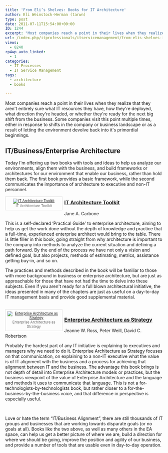 ```yaml
---
title: 'From Eli’s Shelves: Books for IT Architecture'
author: Eli Weinstock-Herman (tarwn)
type: post
date: 2011-07-11T15:54:00+00:00
ID: 1244
excerpt: "Most companies reach a point in their lives when they realize that they aren't entirely sure what IT resources they have, how they're deployed, what direction they're headed, or whether they're ready for the next big shift from the business. Some companies visit this point multiple times, either in response to shifts in the company or business landscape or as a result of letting the environment devolve back into it's primordial beginnings."
url: /index.php/itprofessionals/itservicemanagement/from-elis-shelves-it-architecture/
views:
  - 8240
rp4wp_auto_linked:
  - 1
categories:
  - IT Processes
  - IT Service Management
tags:
  - architecture
  - books

---
```

Most companies reach a point in their lives when they realize that they aren't entirely sure what IT resources they have, how they're deployed, what direction they're headed, or whether they're ready for the next big shift from the business. Some companies visit this point multiple times, either in response to shifts in the company or business landscape or as a result of letting the environment devolve back into it's primordial beginnings.

## IT/Business/Enterprise Architecture

Today I'm offering up two books with tools and ideas to help us analyze our environments, align them with the business, and build frameworks or architectures for our environment that enable our business, rather than hold them back. The first book provides a basic framework, while the second communicates the importance of architecture to executive and non-IT personnel.

<div style="float: left; padding: .5em; width: 170px; margin: 0em .5em .5em 0px; border: 1px solid #dddddd; color: #666666; font-size: .8em; text-align: center; position: relative;">
  <a href="http://www.amazon.com/Architecture-Toolkit-Jane-Carbone/dp/0131473794" title="IT Architecture Toolkit"><img src="http://tiernok.com/_n_images/books/at.jpg" alt="IT Architecture Toolkit" /></a><br /> IT Architecture Toolkit
</div>

### [IT Architecture Toolkit][1]  
Jane A. Carbone

This is a self-declared &#8216;Practical Guide' to enterprise architecture, aiming to help us get the work done without the depth of knowledge and practice that a full-time, experienced enterprise architect would bring to the table. There is little filler in this book, going straight from why architecture is important to the company into methods to analyze the current situation and defining a path forward. By the end of the process we have not only a vision and defined goal, but also projects, methods of estimating, metrics, assistance getting buy-in, and so on. 
  
The practices and methods described in the book will be familiar to those with more background in business or enterprise architecture, but are just as approachable for those that have not had the time to delve into these subjects. Even if you aren't ready for a full blown architectural initiative, the ideas presented in many of the chapters are just as useful on a day-to-day IT management basis and provide good supplemental material.
  
<br style="clear: left" />

<div style="float: left; padding: .5em; width: 170px; margin: 0em .5em .5em 0px; border: 1px solid #dddddd; color: #666666; font-size: .8em; text-align: center; position: relative;">
  <a href="http://www.amazon.com/Enterprise-Architecture-Strategy-Foundation-Execution/dp/1591398398" title="Enterprise Architecture as Strategy at Amazon"><img src="http://tiernok.com/_n_images/books/eapas.jpg" alt="Enterprise Architecture as Strategy" /></a><br /> Enterprise Architecture as Strategy
</div>

### [Enterprise Architecture as Strategy][2]  
Jeanne W. Ross, Peter Weill, David C. Robertson

Probably the hardest part of any IT initiative is explaining to executives and managers why we need to do it. Enterprise Architecture as Strategy focuses on that communication, on explaining to a non-IT executive what the value is of IT alignment with the business and a process for achieving that alignment between IT and the business. The advantage this book brings is not depth of detail into Enterprise Architecture models or practices, but the business viewpoint of the value of Enterprise Architecture and the language and methods it uses to communicate that language. This is not a for-technologists-by-technologists book, but rather closer to a for-the-business-by-the-business voice, and that difference in perspective is especially useful.

<br style="clear: left" />

Love or hate the term “IT/Business Alignment”, there are still thousands of IT groups and businesses that are working towards disparate goals (or no goals at all). Books like the two above, as well as many others in the EA space, can help us get a better picture of where we are, build a direction for where we should be going, improve the position and agility of our business, and provide a number of tools that are usable even in day-to-day operation.

 [1]: http://www.amazon.com/Architecture-Toolkit-Jane-Carbone/dp/0131473794 "IT Architecture Toolkit at Amazon"
 [2]: http://www.amazon.com/Enterprise-Architecture-Strategy-Foundation-Execution/dp/1591398398 "Enterprise Architecture as Strategy"